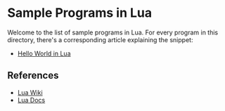 # Sample Programs in Lua

Welcome to the list of sample programs in Lua. For every program in this
directory, there's a corresponding article explaining the snippet:

- [Hello World in Lua](https://therenegadecoder.com/code/hello-world-in-lua/)

## References

- [Lua Wiki](https://en.wikipedia.org/wiki/Lua_(programming_language))
- [Lua Docs](https://www.lua.org/)
